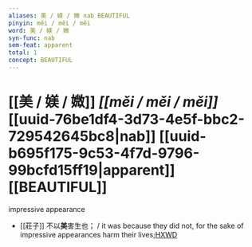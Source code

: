 ```yaml
---
aliases: 美 / 媄 / 媺 nab BEAUTIFUL
pinyin: měi / měi / měi
word: 美 / 媄 / 媺
syn-func: nab
sem-feat: apparent
total: 1
concept: BEAUTIFUL 
---
```

# [[美 / 媄 / 媺]] *[[měi / měi / měi]]*  [[uuid-76be1df4-3d73-4e5f-bbc2-729542645bc8|nab]] [[uuid-b695f175-9c53-4f7d-9796-99bcfd15ff19|apparent]] [[BEAUTIFUL]]
impressive appearance
 - [[莊子]] 不以**美**害生也；
                     / it was because they did not, for the sake of impressive appearances harm their lives;[HXWD](https://hxwd.org/textview.html?location=KR5c0126_tls_029-19a.43)
